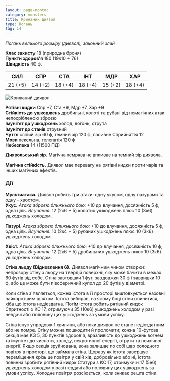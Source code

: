 ```yaml
---
layout: page-nontoc
category: monsters
title: Крижаний диявол
type: Погань
tag: 14
---
```


_Погань великого розміру (диявол), законний злий_

**Клас захисту** 18 (природна броня)    
**Пункти здоров'я** 180 (19к10 + 76)    
**Швидкість** 40 ф.

| СИЛ     | СПР     | СТА     | ІНТ     | МДР     | ХАР     |
| ------- | ------- | ------- | ------- | ------- | ------- |
| 21 (+5) | 14 (+2) | 18 (+4) | 18 (+4) | 15 (+2) | 18 (+4) |

![Крижаний диявол](https://www.dndbeyond.com/avatars/thumbnails/30782/19/1000/1000/638061948317576166.png)

**Рятівні кидки** Спр +7, Ста +9, Мдр +7, Хар +9    
**Стійкість до ушкоджень** дробильні, колоті та рубані від немагічних атак непосрібленою зброєю    
**Імунітет до ушкоджень** холод, вогонь, отрута    
**Імунітет до станів** отруєний    
**Чуття** сліпий зір 60 ф, темний зір 120 ф, пасивне Сприйняття 12    
**Мови** пекельна, телепатія 120 ф    
**Небезпека** 14 (11500 ПД)

**Диявольський зір.** Магічна темрява не впливає на темний зір диявола.    

**Магічна стійкість.** Диявол має перевагу на рятівні кидки проти чарів та інших магічних ефектів.

### Дії
**Мультиатака.** Диявол робить три атаки: одну укусом, одну пазурами та одну - хвостом.    
**Укус.** _Атака зброєю ближнього бою:_ +10 до влучання, досяжність 5 ф, одна ціль. _Влучання:_ 12 (2к6 + 5) колотих ушкоджень плюс 10 (3к6) ушкоджень холодом.    

**Пазурі.** _Атака зброєю ближнього бою:_ +10 до влучання, досяжність 5 ф, одна ціль. _Влучання:_ 10 (2к4 + 5) рубаних ушкоджень плюс 10 (3к6) ушкоджень холодом.    

**Хвіст.** _Атака зброєю ближнього бою:_ +10 до влучання, досяжність 10 ф, одна ціль. _Влучання:_ 12 (2к6 + 5) дробильних ушкоджень плюс 10 (3к6) ушкоджень холодом.    

**Стіна льоду (Відновлення 6).** Диявол магічним чином створює непрозору стіну з льоду на твердій поверхні, яку може бачити в межах 60 футів від себе. Стіна завтовшки 1 фут, завдовжки 30 ф і заввишки 10 ф, або це може бути півсферичний купол до 20 футів у діаметрі.    

Коли стіна з'являється, кожна істота в її просторі виштовхується назовні найкоротшим шляхом. Істота вибирає, на якому боці стіни опинитися, хіба що істота недієздатна. Потім істота робить рятівний кидок Спритності з КС 17, отримуючи 35 (10к6) ушкоджень холодом у разі невдачі або половину цих ушкоджень за умови успіху.    

Стіна існує упродовж 1 хвилини, або поки диявол не стане недієздатним або не помре. Стіну можна пошкодити й проломити; кожна 10-футова секція має КЗ 5, 30 пунктів здоров'я, вразливість до ушкоджень вогнем та імунітет до кислоти, холоду, некротичної енергії, отрути та психічної енергії. Якщо секція зруйнована, вона залишає по собі шар холодного повітря в просторі, що займала стіна. Щоразу як істота завершує переміщення крізь це повітря у свій хід, добровільно або ні, істота повинна зробити рятівний кидок Статури з КС 17, отримуючи 17 (5е6) ушкоджень холодом у разі невдачі або половину цих ушкоджень за умови успіху. Холодне повітря розсіюється, коли зникає решта стіни.
